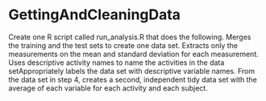 # GettingAndCleaningData
Create one R script called run_analysis.R that does the following.
Merges the training and the test sets to create one data set.
Extracts only the measurements on the mean and standard deviation for each measurement.
Uses descriptive activity names to name the activities in the data setAppropriately labels the data set with descriptive variable names.
From the data set in step 4, creates a second, independent tidy data set with the average of each variable for each activity and each subject.
